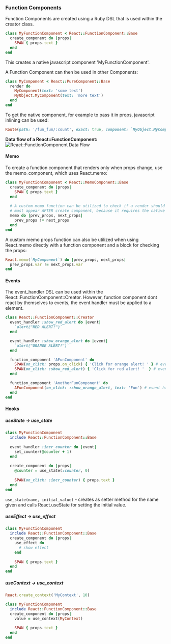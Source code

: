 ### Function Components
Function Components are created using a Ruby DSL that is used within the creator class. 
```ruby
class MyFunctionComponent < React::FunctionComponent::Base
  create_component do |props|
    SPAN { props.text }
  end
end
```
This creates a native javascript component 'MyFunctionComponent'. 


A Function Component can then be used in other Components:
```ruby
class MyComponent < React::PureComponent::Base
  render do
    MyComponent(text: 'some text')
    MyObject.MyComponent(text: 'more text')
  end
end
```
To get the native component, for example to pass it in props, javascript inlining can be used:
```ruby
Route(path: '/fun_fun/:count', exact: true, component: `MyObject.MyComponent`)
```

**Data flow of a React::FunctionComponent:**
![React::FunctionComponent Data Flow](https://raw.githubusercontent.com/isomorfeus/isomorfeus-react/master/images/data_flow_function_component.png)

#### Memo
To create a function component that renders only when props change, use the memo_component, which uses React.memo:
```ruby
class MyFunctionComponent < React::MemoComponent::Base
  create_component do |props|
    SPAN { props.text }
  end
  
  # A custom memo function can be utilized to check if a render should happen
  # must appear AFTER create component, because it requires the native component to already exist.  
  memo do |prev_props, next_props|
    prev_props != next_props
  end
end
```

A custom memo props function can also be utilized when using React.memo directly with a function component and a block for checking the props:
```ruby
React.memo(`MyComponent`) do |prev_props, next_props|
  prev_props.var != next_props.var
end
```
#### Events
The event_handler DSL can be used within the React::FunctionComponent::Creator. However, function component dont react by themselves to events,
the event handler must be applied to a element.
```ruby
class React::FunctionComponent::Creator
  event_handler :show_red_alert do |event|
    `alert("RED ALERT!")`
  end

  event_handler :show_orange_alert do |event|
    `alert("ORANGE ALERT!")`
  end

  function_component 'AFunComponent' do
    SPAN(on_click: props.on_click) { 'Click for orange alert! ' } # event handler passed in props, applied to a element
    SPAN(on_click: :show_red_alert) { 'Click for red alert! '  } # event handler directly applied to a element
  end

  function_component 'AnotherFunComponent' do
    AFunComponent(on_click: :show_orange_alert, text: 'Fun') # event handler passed as prop, but must be applied to element, see above
  end
end
```

#### Hooks
##### useState -> use_state
```ruby
class MyFunctionComponent
  include React::FunctionComponent::Base
  
  event_handler :incr_counter do |event|
    set_counter(@counter + 1)
  end
  
  create_component do |props|
    @counter = use_state(:counter, 0)
    
    SPAN(on_click: :incr_counter) { props.text }
  end
end
```
`use_state(name, initial_value)` - creates as setter method for the name given and calls React.useState for setting the initial value.

##### useEffect -> use_effect
```ruby
class MyFunctionComponent
  include React::FunctionComponent::Base
  create_component do |props|
    use_effect do
      # show effect
    end
   
    SPAN { props.text }
  end
end
```

##### useContext -> use_context
```ruby
React.create_context('MyContext', 10)

class MyFunctionComponent
  include React::FunctionComponent::Base
  create_component do |props|
    value = use_context(MyContext) 
   
    SPAN { props.text }
  end
end
```